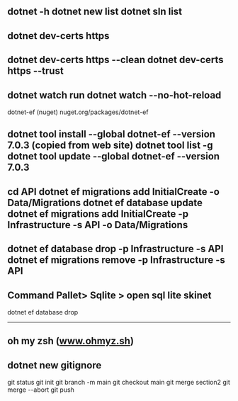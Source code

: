 dotnet -h
dotnet new list
dotnet sln list
---------------------
dotnet dev-certs https
--
dotnet dev-certs https --clean
dotnet dev-certs https --trust
---------------------------------
dotnet watch run
dotnet watch --no-hot-reload
---------------------------------
dotnet-ef (nuget)
nuget.org/packages/dotnet-ef

dotnet tool install --global dotnet-ef --version 7.0.3 (copied from web site)
dotnet tool list -g
dotnet tool update --global dotnet-ef --version 7.0.3
------------------------------------------
cd API
dotnet ef migrations add InitialCreate -o Data/Migrations
dotnet ef database update
dotnet ef migrations add InitialCreate -p Infrastructure -s API -o Data/Migrations
--
dotnet ef database drop -p Infrastructure -s API
dotnet ef migrations remove -p Infrastructure -s API
--
Command Pallet> Sqlite > open sql lite skinet
---
dotnet ef database drop

----------------------------------------
oh my zsh (www.ohmyz.sh)
-----------------------------------
dotnet new gitignore
----------------------------------
git status
git init
git branch -m main
git checkout main
git merge section2
git merge --abort
git push




